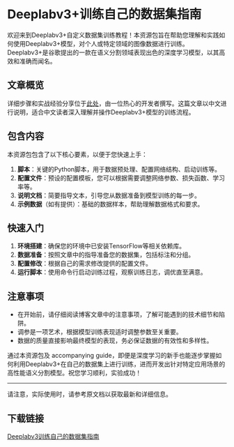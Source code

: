 # Deeplabv3+训练自己的数据集指南

欢迎来到Deeplabv3+自定义数据集训练教程！本资源包旨在帮助您理解和实践如何使用Deeplabv3+模型，对个人或特定领域的图像数据进行训练。 Deeplabv3+是谷歌提出的一款在语义分割领域表现出色的深度学习模型，以其高效和准确而闻名。

## 文章概览

详细步骤和实战经验分享位于[此处](https://blog.csdn.net/qq_55957975/article/details/119826942)，由一位热心的开发者撰写。这篇文章以中文进行说明，适合中文读者深入理解并操作Deeplabv3+模型的训练流程。

## 包含内容

本资源包包含了以下核心要素，以便于您快速上手：

1. **脚本**：关键的Python脚本，用于数据预处理、配置网络结构、启动训练等。
2. **配置文件**：预设的配置模板，您可以根据需要调整网络参数、损失函数、学习率等。
3. **说明文档**：简要指导文本，引导您从数据准备到模型训练的每一步。
4. **示例数据**（如有提供）：基础的数据样本，帮助理解数据格式和要求。

## 快速入门

1. **环境搭建**：确保您的环境中已安装TensorFlow等相关依赖库。
2. **数据准备**：按照文章中的指导准备您的数据集，包括标注和分组。
3. **配置修改**：根据自己的需求修改提供的配置文件。
4. **运行脚本**：使用命令行启动训练过程，观察训练日志，调优直至满意。

## 注意事项

- 在开始前，请仔细阅读博客文章中的注意事项，了解可能遇到的技术细节和陷阱。
- 调参是一项艺术，根据模型训练表现适时调整参数至关重要。
- 数据的质量直接影响最终模型的表现，务必保证数据的有效性和多样性。

通过本资源包及 accompanying guide，即便是深度学习的新手也能逐步掌握如何利用Deeplabv3+在自己的数据集上进行训练，进而开发出针对特定应用场景的高性能语义分割模型。祝您学习顺利，实验成功！

---
请注意，实际使用时，请参考原文档以获取最新和详细信息。

## 下载链接

[Deeplabv3训练自己的数据集指南](https://pan.quark.cn/s/8fb7aac3f2e4)